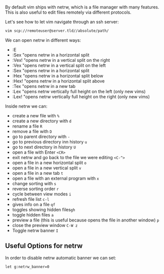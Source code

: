 
By default vim ships with netrw, which is a file manager with many
features. This is also useful to edit files remotely via different
protocols.

Let's see how to let vim navigate through an ssh server:
```sh
vim scp://remoteuser@server.tld//absolute/path/
```

We can open netrw in different ways:

* :E
* :Sex  "opens netrw in a horizontal split
* :Vex! "opens netrw in a vertical split on the right
* :Vex  "opens netrw in a vertical split on the left
* :Sex  "opens netrw in a horizontal split
* :Hex  "opens netrw in a horizontal split below
* :Hex! "opens netrw in a horizontal split above
* :Tex  "opens netrw in a new tab
* :Lex  "opens netrw vertically full height on the left (only new vims)
* :Lex! "opens netrw vertically full height on the right (only new vims)

Inside netrw we can:

* create a new file with `%`
* create a new directory with `d`
* rename a file `R`
* remove a file with `D`
* go to parent directory with `-`
* go to previous directory inn history `u`
* go to next directory in history `U`
* open a file with Enter `<CR>`
* exit netrw and go back to the file we were editing `<C-^>`
* open a file in a new horizontal split `o`
* open a file in a new vertical split `v`
* open a file in a new tab `t`
* open a file with an external program with `x`
* change sorting with `s`
* reverse sorting order `r`
* cycle between view modes `i`
* refresh file list `c-l`
* gives info on a file `qf`
* toggles showing hidden files`gh`
* toggle hidden files `a`
* preview a file (this is useful because opens the file in another window) `p`
* close the preview window `C-W z`
* Toggle netrw banner `I`


## Useful Options for netrw

In order to disable netrw automatic banner we can set:
```vim
let g:netrw_banner=0
```

